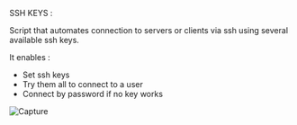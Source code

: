 SSH KEYS :

Script that automates connection to servers or clients via ssh using several available ssh keys.

It enables :
- Set ssh keys 
- Try them all to connect to a user
- Connect by password if no key works

  
![Capture](https://github.com/JustinBruneau/opti-SSH-Keys/assets/72209850/95390f0b-bf91-433a-a2a4-ed44f56b44a3)
